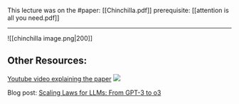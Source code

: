 This lecture was on the #paper: [[Chinchilla.pdf]]
prerequisite: [[attention is all you need.pdf]]
***
![[chinchilla image.png|200]]
## Other Resources:

[Youtube video explaining the paper](https://www.youtube.com/watch?v=PZXN7jm9IC0)
![](https://www.youtube.com/watch?v=PZXN7jm9IC0)

Blog post: [Scaling Laws for LLMs: From GPT-3 to o3](https://cameronrwolfe.substack.com/p/llm-scaling-laws)






